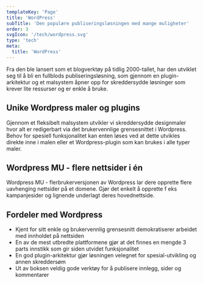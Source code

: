 ```yaml
---
templateKey: 'Page'
title: 'WordPress'
subTitle: 'Den populære publiseringsløsningen med mange muligheter'
order: 3
svgIcon: '/tech/wordpress.svg'
type: 'tech'
meta:
  title: 'WordPress'
---
```

Fra den ble lansert som et blogverktøy på tidlig 2000-tallet, har den utviklet seg til å bli en fullblods publiseringsløsning, som gjennom en plugin-arkitektur og et malsystem åpner opp for skreddersydde løsninger som krever lite ressurser og er enkle å bruke.

## Unike Wordpress maler og plugins

Gjennom et fleksibelt malsystem utvikler vi skreddersydde designmaler hvor alt er redigerbart via det brukervennlige grensesnittet i Wordpress. Behov for spesiell funksjonalitet kan enten løses ved at dette utvikles direkte inne i malen eller et Wordpress-plugin som kan brukes i alle typer maler.

## Wordpress MU - flere nettsider i én

Wordpress MU - flerbrukerversjonen av Wordpress lar dere opprette flere uavhenging nettsider på et domene. Gjør det enkelt å opprette f eks kampanjesider og lignende underlagt deres hovednettside.

## Fordeler med Wordpress

*   Kjent for sitt enkle og brukervennlig grensesnitt demokratiserer arbeidet med innholdet på nettsiden
*   En av de mest utbredte plattformene gjør at det finnes en mengde 3 parts innstikk som gir siden utvidet funksjonalitet
*   En god plugin-arkitektur gjør løsningen velegnet for spesial-utvikling og annen skreddersøm
*   Ut av boksen veldig gode verktøy for å publisere innlegg, sider og kommentarer